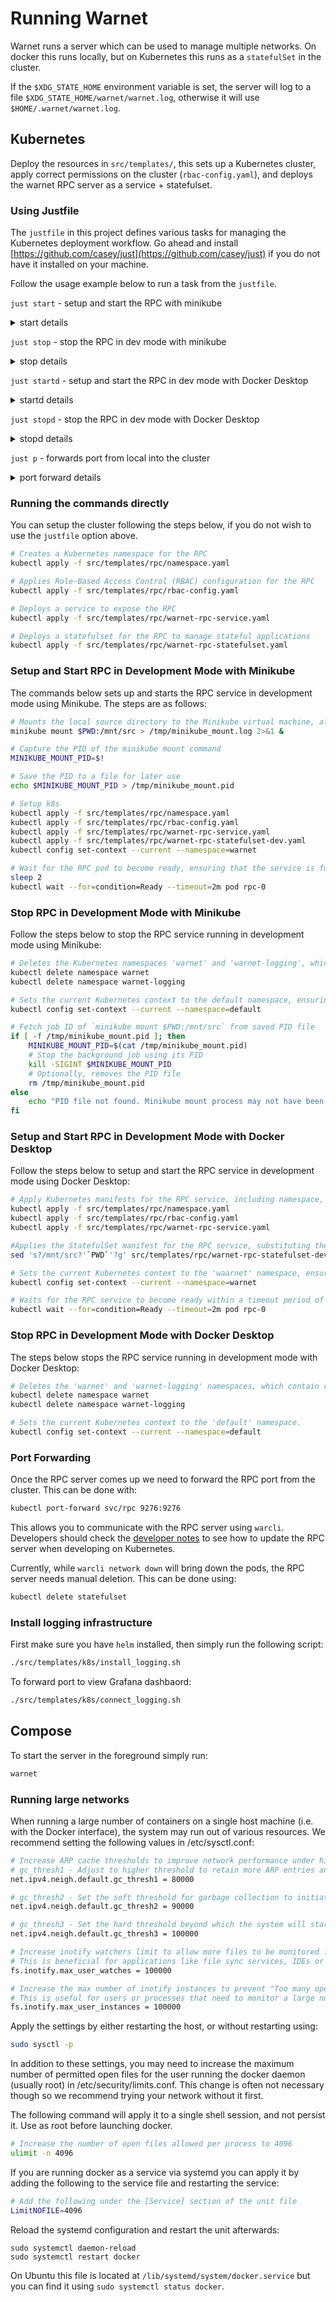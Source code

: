 # Running Warnet

Warnet runs a server which can be used to manage multiple networks. On docker
this runs locally, but on Kubernetes this runs as a `statefulSet` in the
cluster.

If the `$XDG_STATE_HOME` environment variable is set, the server will log to
a file `$XDG_STATE_HOME/warnet/warnet.log`, otherwise it will use `$HOME/.warnet/warnet.log`.

## Kubernetes

Deploy the resources in `src/templates/`, this sets up a Kubernetes cluster, apply correct permissions on the cluster (`rbac-config.yaml`), and deploys the warnet RPC server as a service + statefulset.

### Using Justfile

The `justfile` in this project defines various tasks for managing the Kubernetes deployment workflow. Go ahead and install [https://github.com/casey/just](https://github.com/casey/just) if you do not have it installed on your machine.

Follow the usage example below to run a task from the `justfile`.

`just start` - setup and start the RPC with minikube

<details>
    <summary>start details</summary>

    ```bash
    # Mount local source dir
    minikube mount $PWD:/mnt/src > /tmp/minikube_mount.log 2>&1 &

    # Capture the PID of the minikube mount command
    MINIKUBE_MOUNT_PID=$!

    # Save the PID to a file for later use
    echo $MINIKUBE_MOUNT_PID > /tmp/minikube_mount.pid

    # Setup k8s
    kubectl apply -f src/templates/rpc/namespace.yaml
    kubectl apply -f src/templates/rpc/rbac-config.yaml
    kubectl apply -f src/templates/rpc/warnet-rpc-service.yaml
    kubectl apply -f src/templates/rpc/warnet-rpc-statefulset.yaml
    kubectl config set-context --current --namespace=warnet

    echo waiting for rpc to come online
    sleep 2
    kubectl wait --for=condition=Ready --timeout=2m pod rpc-0

    echo Done...
    ```

</details>

`just stop` - stop the RPC in dev mode with minikube

<details>
    <summary>stop details</summary>

    ```bash
    kubectl delete namespace warnet
    kubectl delete namespace warnet-logging
    kubectl config set-context --current --namespace=default

    # Fetch job ID of `minikube mount $PWD:/mnt/src` from saved PID file
    if [ -f /tmp/minikube_mount.pid ]; then
    MINIKUBE_MOUNT_PID=$(cat /tmp/minikube_mount.pid)
    # Stop the background job using its PID
    kill -SIGINT $MINIKUBE_MOUNT_PID
    # Optionally, remove the PID file
    rm /tmp/minikube_mount.pid
    else
        echo "PID file not found. Minikube mount process may not have been started."
    fi
    ```

</details>

`just startd` - setup and start the RPC in dev mode with Docker Desktop

<details>
    <summary>startd details</summary>

    ```bash
    kubectl apply -f src/templates/rpc/namespace.yaml
    kubectl apply -f src/templates/rpc/rbac-config.yaml
    kubectl apply -f src/templates/rpc/warnet-rpc-service.yaml
    sed 's?/mnt/src?'`PWD`'?g' src/templates/rpc/warnet-rpc-statefulset-dev.yaml | kubectl apply -f -
    kubectl config set-context --current --namespace=warnet

    echo waiting for rpc to come online
    kubectl wait --for=condition=Ready --timeout=2m pod rpc-0

    echo Done...
    ```

</details>

`just stopd` - stop the RPC in dev mode with Docker Desktop

<details>
    <summary>stopd details</summary>

    ```bash
    # Delete all resources
    kubectl delete namespace warnet
    kubectl delete namespace warnet-logging
    kubectl config set-context --current --namespace=default

    echo Done...
    ```

</details>

`just p` - forwards port from local into the cluster

<details>
    <summary>port forward details</summary>

    ```bash
    kubectl port-forward svc/rpc 9276:9276
    ```

</details>

### Running the commands directly

You can setup the cluster following the steps below, if you do not wish to use the `justfile` option above.

```bash
# Creates a Kubernetes namespace for the RPC
kubectl apply -f src/templates/rpc/namespace.yaml

# Applies Role-Based Access Control (RBAC) configuration for the RPC
kubectl apply -f src/templates/rpc/rbac-config.yaml

# Deploys a service to expose the RPC
kubectl apply -f src/templates/rpc/warnet-rpc-service.yaml

# Deploys a statefulset for the RPC to manage stateful applications
kubectl apply -f src/templates/rpc/warnet-rpc-statefulset.yaml

```

### Setup and Start RPC in Development Mode with Minikube

The commands below sets up and starts the RPC service in development mode using Minikube. The steps are as follows:

```bash
# Mounts the local source directory to the Minikube virtual machine, allowing the RPC service to access code and files from the local development environment.
minikube mount $PWD:/mnt/src > /tmp/minikube_mount.log 2>&1 &

# Capture the PID of the minikube mount command
MINIKUBE_MOUNT_PID=$!

# Save the PID to a file for later use
echo $MINIKUBE_MOUNT_PID > /tmp/minikube_mount.pid

# Setup k8s
kubectl apply -f src/templates/rpc/namespace.yaml
kubectl apply -f src/templates/rpc/rbac-config.yaml
kubectl apply -f src/templates/rpc/warnet-rpc-service.yaml
kubectl apply -f src/templates/rpc/warnet-rpc-statefulset-dev.yaml
kubectl config set-context --current --namespace=warnet

# Wait for the RPC pod to become ready, ensuring that the service is fully operational before proceeding.
sleep 2
kubectl wait --for=condition=Ready --timeout=2m pod rpc-0

```

### Stop RPC in Development Mode with Minikube

Follow the steps below to stop the RPC service running in development mode using Minikube:

```bash
# Deletes the Kubernetes namespaces 'warnet' and 'warnet-logging', which contain the resources associated with the RPC service and its logging, respectively.
kubectl delete namespace warnet
kubectl delete namespace warnet-logging

# Sets the current Kubernetes context to the default namespace, ensuring that subsequent Kubernetes commands operate within this namespace.
kubectl config set-context --current --namespace=default

# Fetch job ID of `minikube mount $PWD:/mnt/src` from saved PID file
if [ -f /tmp/minikube_mount.pid ]; then
    MINIKUBE_MOUNT_PID=$(cat /tmp/minikube_mount.pid)
    # Stop the background job using its PID
    kill -SIGINT $MINIKUBE_MOUNT_PID
    # Optionally, removes the PID file
    rm /tmp/minikube_mount.pid
else
    echo "PID file not found. Minikube mount process may not have been started."
fi

```

### Setup and Start RPC in Development Mode with Docker Desktop

Follow the steps below to setup and start the RPC service in development mode using Docker Desktop:

```bash
# Apply Kubernetes manifests for the RPC service, including namespace, RBAC configuration, and servce definition.
kubectl apply -f src/templates/rpc/namespace.yaml
kubectl apply -f src/templates/rpc/rbac-config.yaml
kubectl apply -f src/templates/rpc/warnet-rpc-service.yaml

#Applies the StatefulSet manifest for the RPC service, substituting the local source directory path ($PWD) in the manifest using sed command.
sed 's?/mnt/src?'`PWD`'?g' src/templates/rpc/warnet-rpc-statefulset-dev.yaml | kubectl apply -f -

# Sets the current Kubernetes context to the 'waarnet' namespace, ensuring that subsequent Kubernetes command operate within this namespace
kubectl config set-context --current --namespace=warnet

# Waits for the RPC service to become ready within a timeout period of 2 minutes
kubectl wait --for=condition=Ready --timeout=2m pod rpc-0

```

### Stop RPC in Development Mode with Docker Desktop

The steps below stops the RPC service running in development mode with Docker Desktop:

```bash
# Deletes the 'warnet' and 'warnet-logging' namespaces, which contain resources related to the RPC service and logging.
kubectl delete namespace warnet
kubectl delete namespace warnet-logging

# Sets the current Kubernetes context to the 'default' namespace.
kubectl config set-context --current --namespace=default

```

### Port Forwarding

Once the RPC server comes up we need to forward the RPC port from the cluster.
This can be done with:

```bash
kubectl port-forward svc/rpc 9276:9276
```

This allows you to communicate with the RPC server using `warcli`. Developers
should check the [developer notes](developer-notes.md) to see how to
update the RPC server when developing on Kubernetes.

Currently, while `warcli network down` will bring down the pods, the RPC server needs manual deletion.
This can be done using:

```bash
kubectl delete statefulset
```

### Install logging infrastructure

First make sure you have `helm` installed, then simply run the following script:

```bash
./src/templates/k8s/install_logging.sh
```

To forward port to view Grafana dashbaord:

```bash
./src/templates/k8s/connect_logging.sh
```

## Compose

To start the server in the foreground simply run:

```bash
warnet
```

### Running large networks

When running a large number of containers on a single host machine (i.e. with the Docker interface), the system may run out of various resources.
We recommend setting the following values in /etc/sysctl.conf:

```sh
# Increase ARP cache thresholds to improve network performance under high load
# gc_thresh1 - Adjust to higher threshold to retain more ARP entries and avoid cache overflow
net.ipv4.neigh.default.gc_thresh1 = 80000

# gc_thresh2 - Set the soft threshold for garbage collection to initiate ARP entry clean up
net.ipv4.neigh.default.gc_thresh2 = 90000

# gc_thresh3 - Set the hard threshold beyond which the system will start to drop ARP entries
net.ipv4.neigh.default.gc_thresh3 = 100000

# Increase inotify watchers limit to allow more files to be monitored for changes
# This is beneficial for applications like file sync services, IDEs or web development servers
fs.inotify.max_user_watches = 100000

# Increase the max number of inotify instances to prevent "Too many open files" error
# This is useful for users or processes that need to monitor a large number of file systems or directories simultaneously.
fs.inotify.max_user_instances = 100000

```

Apply the settings by either restarting the host, or without restarting using:

```sh
sudo sysctl -p
```

In addition to these settings, you may need to increase the maximum number of permitted open files for the user running the docker daemon (usually root) in /etc/security/limits.conf.
This change is often not necessary though so we recommend trying your network without it first.

The following command will apply it to a single shell session, and not persist it.
Use as root before launching docker.

```sh
# Increase the number of open files allowed per process to 4096
ulimit -n 4096
```

If you are running docker as a service via systemd you can apply it by adding the following to the service file and restarting the service:

```sh
# Add the following under the [Service] section of the unit file
LimitNOFILE=4096
```

Reload the systemd configuration and restart the unit afterwards:

```
sudo systemctl daemon-reload
sudo systemctl restart docker
```

On Ubuntu this file is located at `/lib/systemd/system/docker.service` but you can find it using `sudo systemctl status docker`.
